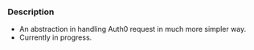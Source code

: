 ### Description
- An abstraction in handling Auth0 request in much more simpler way.
- Currently in progress.
